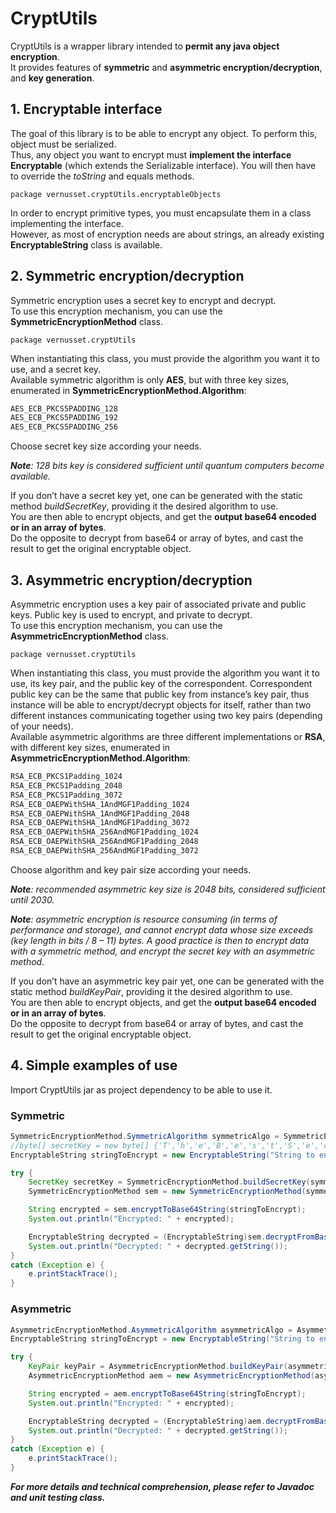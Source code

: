 # CryptUtils

CryptUtils is a wrapper library intended to **permit any java object encryption**.  
It provides features of **symmetric** and **asymmetric encryption/decryption**, and **key generation**.  

## 1. Encryptable interface

The goal of this library is to be able to encrypt any object. To perform this, object must be serialized.  
Thus, any object you want to encrypt must **implement the interface Encryptable** (which extends the Serializable interface). You will then have to override the *toString* and equals methods.

`package vernusset.cryptUtils.encryptableObjects`

In order to encrypt primitive types, you must encapsulate them in a class implementing the interface.  
However, as most of encryption needs are about strings, an already existing **EncryptableString** class is available.  

## 2. Symmetric encryption/decryption

Symmetric encryption uses a secret key to encrypt and decrypt.  
To use this encryption mechanism, you can use the **SymmetricEncryptionMethod** class.  

`package vernusset.cryptUtils`

When instantiating this class, you must provide the algorithm you want it to use, and a secret key.  
Available symmetric algorithm is only **AES**, but with three key sizes, enumerated in **SymmetricEncryptionMethod.Algorithm**:

```java
AES_ECB_PKCS5PADDING_128
AES_ECB_PKCS5PADDING_192
AES_ECB_PKCS5PADDING_256
```

Choose secret key size according your needs.  

*__Note__: 128 bits key is considered sufficient until quantum computers become available.*

If you don’t have a secret key yet, one can be generated with the static method *buildSecretKey*, providing it the desired algorithm to use.  
You are then able to encrypt objects, and get the **output base64 encoded or in an array of bytes**.  
Do the opposite to decrypt from base64 or array of bytes, and cast the result to get the original encryptable object.  

## 3. Asymmetric encryption/decryption

Asymmetric encryption uses a key pair of associated private and public keys. Public key is used to encrypt, and private to decrypt.  
To use this encryption mechanism, you can use the **AsymmetricEncryptionMethod** class.  

`package vernusset.cryptUtils`

When instantiating this class, you must provide the algorithm you want it to use, its key pair, and the public key of the correspondent. Correspondent public key can be the same that public key from instance’s key pair, thus instance will be able to encrypt/decrypt objects for itself, rather than two different instances communicating together using two key pairs (depending of your needs).  
Available asymmetric algorithms are three different implementations or **RSA**, with different key sizes, enumerated in **AsymmetricEncryptionMethod.Algorithm**:

```java
RSA_ECB_PKCS1Padding_1024
RSA_ECB_PKCS1Padding_2048
RSA_ECB_PKCS1Padding_3072
RSA_ECB_OAEPWithSHA_1AndMGF1Padding_1024
RSA_ECB_OAEPWithSHA_1AndMGF1Padding_2048
RSA_ECB_OAEPWithSHA_1AndMGF1Padding_3072
RSA_ECB_OAEPWithSHA_256AndMGF1Padding_1024
RSA_ECB_OAEPWithSHA_256AndMGF1Padding_2048
RSA_ECB_OAEPWithSHA_256AndMGF1Padding_3072
```

Choose algorithm and key pair size according your needs.  

*__Note__: recommended asymmetric key size is 2048 bits, considered sufficient until 2030.*  

*__Note__: asymmetric encryption is resource consuming (in terms of performance and storage), and cannot encrypt data whose size exceeds (key length in bits / 8 – 11) bytes. A good practice is then to encrypt data with a symmetric method, and encrypt the secret key with an asymmetric method.*  

If you don’t have an asymmetric key pair yet, one can be generated with the static method *buildKeyPair*, providing it the desired algorithm to use.  
You are then able to encrypt objects, and get the **output base64 encoded or in an array of bytes**.  
Do the opposite to decrypt from base64 or array of bytes, and cast the result to get the original encryptable object.  

## 4. Simple examples of use

Import CryptUtils jar as project dependency to be able to use it.  

### Symmetric

```java
SymmetricEncryptionMethod.SymmetricAlgorithm symmetricAlgo = SymmetricEncryptionMethod.SymmetricAlgorithm.AES_ECB_PKCS5PADDING_128;
//byte[] secretKey = new byte[] {'T','h','e','B','e','s','t','S','e','c','r','e','t','K','e','y'};
EncryptableString stringToEncrypt = new EncryptableString("String to encrypt");

try {
    SecretKey secretKey = SymmetricEncryptionMethod.buildSecretKey(symmetricAlgo);
    SymmetricEncryptionMethod sem = new SymmetricEncryptionMethod(symmetricAlgo, secretKey);

    String encrypted = sem.encryptToBase64String(stringToEncrypt);
    System.out.println("Encrypted: " + encrypted);

    EncryptableString decrypted = (EncryptableString)sem.decryptFromBase64String(encrypted);
    System.out.println("Decrypted: " + decrypted.getString());
}
catch (Exception e) {
    e.printStackTrace();
}
```

### Asymmetric

```java
AsymmetricEncryptionMethod.AsymmetricAlgorithm asymmetricAlgo = AsymmetricEncryptionMethod.AsymmetricAlgorithm.RSA_ECB_PKCS1Padding_2048;
EncryptableString stringToEncrypt = new EncryptableString("String to encrypt");

try {
    KeyPair keyPair = AsymmetricEncryptionMethod.buildKeyPair(asymmetricAlgo);
    AsymmetricEncryptionMethod aem = new AsymmetricEncryptionMethod(asymmetricAlgo, keyPair, keyPair.getPublic());

    String encrypted = aem.encryptToBase64String(stringToEncrypt);
    System.out.println("Encrypted: " + encrypted);

    EncryptableString decrypted = (EncryptableString)aem.decryptFromBase64String(encrypted);
    System.out.println("Decrypted: " + decrypted.getString());
}
catch (Exception e) {
    e.printStackTrace();
}
```

***For more details and technical comprehension, please refer to Javadoc and unit testing class.***
